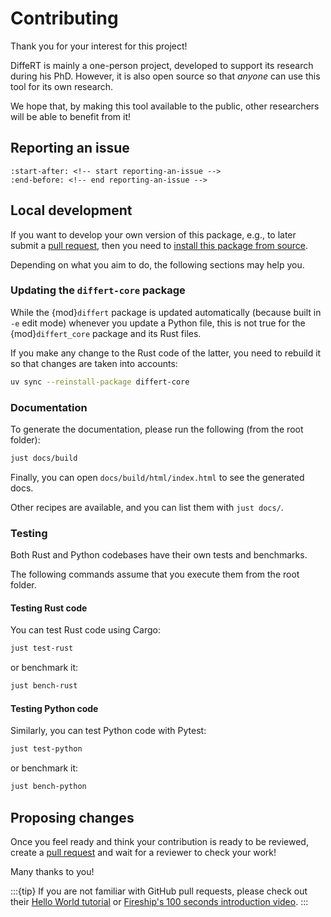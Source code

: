 # Contributing

Thank you for your interest for this project!

DiffeRT is mainly a one-person project, developed to support its research during his PhD.
However, it is also open source so that *anyone* can use this tool for its own research.

We hope that, by making this tool available to the public, other researchers will be
able to benefit from it!

## Reporting an issue

```{include} ../../README.md
:start-after: <!-- start reporting-an-issue -->
:end-before: <!-- end reporting-an-issue -->
```

## Local development

If you want to develop your own version of this package, e.g., to
later submit a [pull request](#proposing-changes), then you need to
[install this package from source](./installation.md#install-from-source).

Depending on what you aim to do, the following sections may help you.

### Updating the `differt-core` package

While the {mod}`differt` package is updated automatically (because built in `-e` edit mode)
whenever you update a Python file,
this is not true for the {mod}`differt_core` package and its Rust files.

If you make any change to the Rust code of the latter, you need to rebuild it
so that changes are taken into accounts:

```bash
uv sync --reinstall-package differt-core
```

### Documentation

To generate the documentation, please run the following (from the root folder):

```bash
just docs/build
```

Finally, you can open `docs/build/html/index.html` to see the generated docs.

Other recipes are available, and you can list them with `just docs/`.

### Testing

Both Rust and Python codebases have their own tests and benchmarks.

The following commands assume that you execute them from the root folder.

#### Testing Rust code

You can test Rust code using Cargo:

```bash
just test-rust
```

or benchmark it:

```bash
just bench-rust
```

#### Testing Python code

Similarly, you can test Python code with Pytest:

```bash
just test-python
```

or benchmark it:

```bash
just bench-python
```

## Proposing changes

Once you feel ready and think your contribution is ready to be reviewed,
create a [pull request](https://github.com/jeertmans/DiffeRT/pulls)
and wait for a reviewer to check your work!

Many thanks to you!

:::{tip}
If you are not familiar with GitHub pull requests, please
check out their
[Hello World tutorial](https://docs.github.com/en/get-started/quickstart/hello-world)
or [Fireship's 100 seconds introduction video](https://www.youtube.com/watch?v=8lGpZkjnkt4&ab_channel=Fireship).
:::
